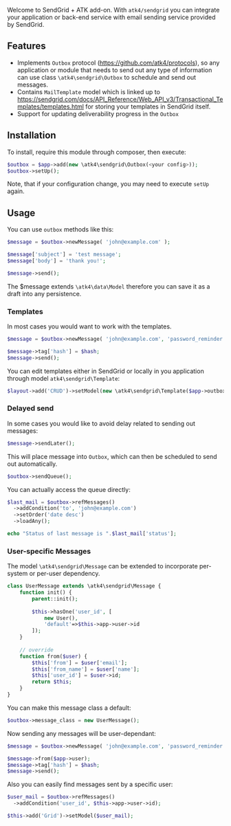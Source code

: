 Welcome to SendGrid + ATK add-on. With `atk4/sendgrid` you can integrate your application or back-end service with email sending service provided by SendGrid.

## Features

-   Implements `Outbox` protocol (https://github.com/atk4/protocols), so any application or module that needs to send out any type of information can use class `\atk4\sendgrid\Outbox` to schedule and send out messages. 
-   Contains `MailTemplate` model which is linked up to https://sendgrid.com/docs/API_Reference/Web_API_v3/Transactional_Templates/templates.html for storing your templates in SendGrid itself.
-   Support for updating deliverability progress in the `Outbox`

## Installation

To install, require this module through composer, then execute:

``` php
$outbox = $app->add(new \atk4\sendgrid\Outbox(<your config>));
$outbox->setUp();
```

Note, that if your configuration change, you may need to execute `setUp` again.

## Usage

You can use `outbox` methods like this:

``` php
$message = $outbox->newMessage( 'john@example.com' );

$message['subject'] = 'test message';
$message['body'] = 'thank you!';

$message->send();
```

The $message extends `\atk4\data\Model` therefore you can save it as a draft into any persistence.

### Templates

In most cases you would want to work with the templates.

``` php
$message = $outbox->newMessage( 'john@example.com', 'password_reminder' );

$message->tag['hash'] = $hash;
$message->send();
```

You can edit templates either in SendGrid or locally in you application through model `atk4\sendgrid\Template`:

``` php
$layout->add('CRUD')->setModel(new \atk4\sendgrid\Template($app->outbox));
```

### Delayed send

In some cases you would like to avoid delay related to sending out messages:

``` php
$message->sendLater();
```

This will place message into `Outbox`, which can then be scheduled to send out automatically.

``` php
$outbox->sendQueue();
```

You can actually access the queue directly:

``` php
$last_mail = $outbox->refMessages()
  ->addCondition('to', 'john@example.com')
  ->setOrder('date desc')
  ->loadAny();

echo "Status of last message is ".$last_mail['status'];
```

### User-specific Messages

The model `\atk4\sendgrid\Message` can be extended to incorporate per-system or per-user dependency.

``` php
class UserMessage extends \atk4\sendgrid\Message {
	function init() {
      	parent::init();
      
      	$this->hasOne('user_id', [
          	new User(),
          	'default'=>$this->app->user->id
        ]);
	}
  
    // override
    function from($user) {
      	$this['from'] = $user['email'];
        $this['from_name'] = $user['name'];
        $this['user_id'] = $user->id;
        return $this;
    }
}
```

You can make this message class a default:

``` php
$outbox->message_class = new UserMessage();
```

Now sending any messages will be user-dependant:

``` php
$message = $outbox->newMessage( 'john@example.com', 'password_reminder' );

$message->from($app->user);
$message->tag['hash'] = $hash;
$message->send();
```

Also you can easily find messages sent by a specific user:

``` php
$user_mail = $outbox->refMessages()
  ->addCondition('user_id', $this->app->user->id);

$this->add('Grid')->setModel($user_mail);
```



